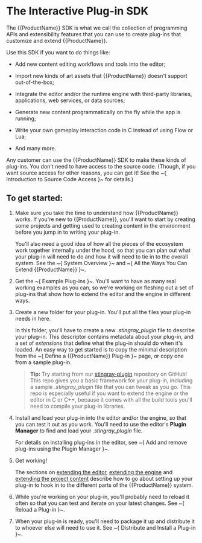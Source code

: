 # The Interactive Plug-in SDK

The {{ProductName}} SDK is what we call the collection of programming APIs and extensibility features that you can use to create plug-ins that customize and extend {{ProductName}}.

Use this SDK if you want to do things like:

-	Add new content editing workflows and tools into the editor;

-	Import new kinds of art assets that {{ProductName}} doesn't support out-of-the-box;

-	Integrate the editor and/or the runtime engine with third-party libraries, applications, web services, or data sources;

-	Generate new content programmatically on the fly while the app is running;

-	Write your own gameplay interaction code in C instead of using Flow or Lua;

-	And many more.

Any customer can use the {{ProductName}} SDK to make these kinds of plug-ins. You don't need to have access to the source code. (Though, if you want source access for other reasons, you can get it! See the ~{ Introduction to Source Code Access }~ for details.)

## To get started:

1.	Make sure you take the time to understand how {{ProductName}} works. If you're new to {{ProductName}}, you'll want to start by creating some projects and getting used to creating content in the environment before you jump in to writing your plug-in.

	You'll also need a good idea of how all the pieces of the ecosystem work together internally under the hood, so that you can plan out what your plug-in will need to do and how it will need to tie in to the overall system. See the ~{ System Overview }~ and ~{ All the Ways You Can Extend {{ProductName}} }~.

2.	Get the ~{ Example Plug-ins }~. You'll want to have as many real working examples as you can, so we're working on fleshing out a set of plug-ins that show how to extend the editor and the engine in different ways.

3.	Create a new folder for your plug-in. You'll put all the files your plug-in needs in here.

	In this folder, you'll have to create a new *.stingray_plugin* file to describe your plug-in. This descriptor contains metadata about your plug-in, and a set of *extensions* that define what the plug-in should do when it's loaded. An easy way to get started is to copy the minimal description from the ~{ Define a {{ProductName}} Plug-in }~ page, or copy one from a sample plug-in.

	>	**Tip:** Try starting from our [stingray-plugin](https://github.com/AutodeskGames/stingray-plugin) repository on GitHub! This repo gives you a basic framework for your plug-in, including a sample *.stingray_plugin* file that you can tweak as you go. This repo is especially useful if you want to extend the engine or the editor in C or C++, because it comes with all the build tools you'll need to compile your plug-in libraries.

3.	Install and load your plug-in into the editor and/or the engine, so that you can test it out as you work. You'll need to use the editor's **Plugin Manager** to find and load your *.stingray_plugin* file.

	For details on installing plug-ins in the editor, see ~{ Add and remove plug-ins using the Plugin Manager }~.

4.	Get working!

	The sections on [extending the editor](./extend_editor.html), [extending the engine](./extend_engine.html) and [extending the project content](./extend_content.html) describe how to go about setting up your plug-in to hook in to the different parts of the {{ProductName}} system.

5.	While you're working on your plug-in, you'll probably need to reload it often so that you can test and iterate on your latest changes. See ~{ Reload a Plug-in }~.

6.	When your plug-in is ready, you'll need to package it up and distribute it to whoever else will need to use it. See ~{ Distribute and Install a Plug-in }~.
